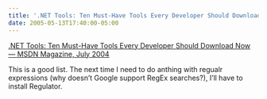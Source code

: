 ```yaml
---
title: '.NET Tools: Ten Must-Have Tools Every Developer Should Download Now &#8212; MSDN Magazine, July 2004'
date: 2005-05-13T17:40:00-05:00
---
```

[.NET Tools: Ten Must-Have Tools Every Developer Should Download Now &#8212; MSDN Magazine, July 2004](http://msdn.microsoft.com/msdnmag/issues/04/07/MustHaveTools/default.aspx)

This is a good list. The next time I need to do anthing with regualr expressions (why doesn&#8217;t Google support RegEx searches?), I&#8217;ll have to install Regulator.
